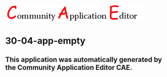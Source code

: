 ![CAE](https://github.com/PhilCAEOrg/application-30-04-app-empty/blob/master/img/logo.png)  

30-04-app-empty
===================


This application was automatically generated by the Community Application Editor CAE.  
---------------
